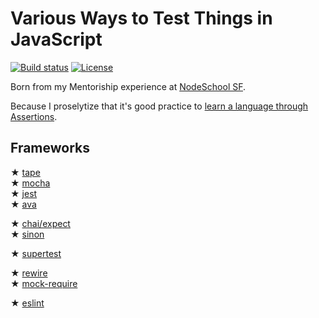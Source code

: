 # Various Ways to Test Things in JavaScript

  [![Build status][travis-img]][travis-url]
  [![License][license-img]][license-url]

Born from my Mentoriship experience at [NodeSchool SF](https://github.com/nodeschool/sanfrancisco/issues/239).

Because I proselytize that it's good practice to [learn a language through Assertions](http://blog.cantremember.com/learning-ruby-through-assertions-and-podcasts).


## Frameworks

&#x2605; [tape](https://github.com/substack/tape) <br />
&#x2605; [mocha](https://github.com/mochajs/mocha) <br />
&#x2605; [jest](https://github.com/facebook/jest) <br />
&#x2605; [ava](https://github.com/avajs/ava) <br />

&#x2605; [chai/expect](https://github.com/chaijs/chai) <br />
&#x2605; [sinon](https://github.com/sinonjs/sinon) <br />

&#x2605; [supertest](https://github.com/visionmedia/supertest) <br />

&#x2605; [rewire](https://github.com/jhnns/rewire) <br />
&#x2605; [mock-require](https://github.com/boblauer/mock-require) <br />

&#x2605; [eslint](https://github.com/eslint/eslint) <br />


[travis-img]: https://img.shields.io/travis/cantremember/javascript-testing.svg?style=flat-square
[travis-url]: https://travis-ci.org/cantremember/javascript-testing
[license-img]: https://img.shields.io/badge/license-WTFPL-blue.svg?style=flat-square
[license-url]: http://www.wtfpl.net/
